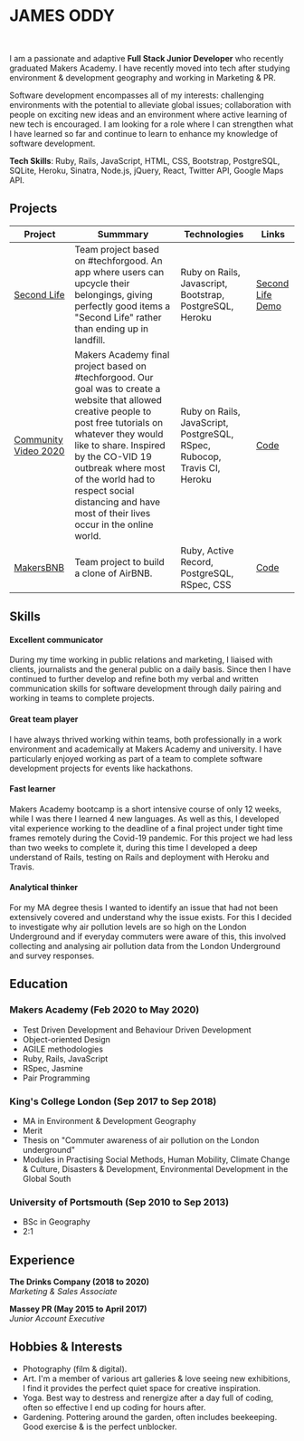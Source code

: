 # JAMES ODDY
<br>

I am a passionate and adaptive **Full Stack Junior Developer** who recently graduated Makers Academy. I have recently moved into tech after studying environment & development geography and working in Marketing & PR. 

Software development encompasses all of my interests: challenging environments with the potential to alleviate global issues; collaboration with people on exciting new ideas and an environment where active learning of new tech is encouraged. I am looking for a role where I can strengthen what I have learned so far and continue to learn to enhance my knowledge of software development.

**Tech Skills**: Ruby, Rails, JavaScript, HTML, CSS, Bootstrap, PostgreSQL, SQLite, Heroku, Sinatra, Node.js, jQuery, React, Twitter API, Google Maps API.

## Projects <br>

|Project|Summmary|Technologies|Links|
|-----------|---------|------------|-----|
|[Second Life](https://github.com/jarasmar/Second_Life)|Team project based on #techforgood. An app where users can upcycle their belongings, giving perfectly good items a "Second Life" rather than ending up in landfill. |Ruby on Rails, Javascript, Bootstrap, PostgreSQL, Heroku|[Second Life Demo](http://second-life-app.herokuapp.com/)|[Acebook](https://github.com/sgneha/acebook-byteU)|Team project to build a clone of facebook.|Ruby on Rails, JavaScript, PostgreSQL, RSPec, Bootstrap, Heroku, Travis CI|
|[Community Video 2020](https://github.com/jamesoddy8/co-vid20-20)|Makers Academy final project based on #techforgood. Our goal was to create a website that allowed creative people to post free tutorials on whatever they would like to share. Inspired by the CO-VID 19 outbreak where most of the world had to respect social distancing and have most of their lives occur in the online world.|Ruby on Rails, JavaScript, PostgreSQL, RSpec, Rubocop, Travis CI, Heroku|[Code](https://github.com/jamesoddy8/co-vid20-20)
|[MakersBNB](https://github.com/plkujaw/makers-bnb)|Team project to build a clone of AirBNB.|Ruby, Active Record, PostgreSQL, RSpec, CSS|[Code](https://github.com/plkujaw/makers-bnb)|[isitbusyornot](https://github.com/Peter2-71828/IsItBusyOrNot)|Three day Hackathon team project on the brief of social distancing, made to allow users to get an idea of how busy a location is based on Twitter API geocoded data, displayed on an interactive map.|JavaScript, Node.js, React, Twitter API, Openlayers API, Heroku| |[Code](https://github.com/Peter2-71828/IsItBusyOrNot)|

## Skills<br>

#### Excellent communicator

During my time working in public relations and marketing, I liaised with clients, journalists and the general public on a daily basis. Since then I have continued to further develop and refine both my verbal and written communication skills for software development through daily pairing and working in teams to complete projects.

#### Great team player

I have always thrived working within teams, both professionally in a work environment and academically at Makers Academy and university. I have particularly enjoyed working as part of a team to complete software development projects for events like hackathons. 

#### Fast learner

Makers Academy bootcamp is a short intensive course of only 12 weeks, while I was there I learned 4 new languages. As well as this, I developed vital experience working to the deadline of a final project under tight time frames remotely during the Covid-19 pandemic. For this project we had less than two weeks to complete it, during this time I developed a deep understand of Rails, testing on Rails and deployment with Heroku and Travis. 

#### Analytical thinker

For my MA degree thesis I wanted to identify an issue that had not been extensively covered and understand why the issue exists. For this I decided to investigate why air pollution levels are so high on the London Underground and if everyday commuters were aware of this, this involved collecting and analysing air pollution data from the London Underground and survey responses. 

## Education <br>

### Makers Academy (Feb 2020 to May 2020)
* Test Driven Development and Behaviour Driven Development 
* Object-oriented Design
* AGILE methodologies
* Ruby, Rails, JavaScript 
* RSpec, Jasmine 
* Pair Programming 

### King's College London (Sep 2017 to Sep 2018)
* MA in Environment & Development Geography
* Merit
* Thesis on "Commuter awareness of air pollution on the London underground"
* Modules in Practising Social Methods, Human Mobility, Climate Change & Culture, Disasters & Development, Environmental Development in the Global South

### University of Portsmouth (Sep 2010 to Sep 2013)
* BSc in Geography
* 2:1 

## Experience <br>

**The Drinks Company (2018 to 2020)**    
*Marketing & Sales Associate*  

**Massey PR (May 2015 to April 2017)**   
*Junior Account Executive*  

## Hobbies & Interests<br>

- Photography (film & digital). 
- Art. I'm a member of various art galleries & love seeing new exhibitions, I find it provides the perfect quiet space for creative inspiration.  
- Yoga. Best way to destress and renergize after a day full of coding, often so effective I end up coding for hours after.
- Gardening. Pottering around the garden, often includes beekeeping. Good exercise & is the perfect unblocker. 
